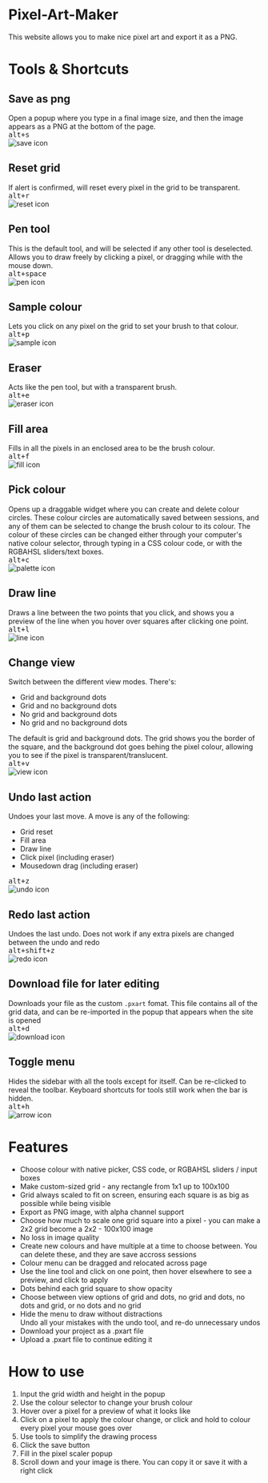 # Pixel-Art-Maker
This website allows you to make nice pixel art and export it as a PNG.

# Tools & Shortcuts

## Save as png
Open a popup where you type in a final image size, and then the image appears as a PNG at the bottom of the page.<br>
<kbd>alt+s</kbd><br>
![save icon](icons/save.png?raw=true)

## Reset grid
If alert is confirmed, will reset every pixel in the grid to be transparent.<br>
<kbd>alt+r</kbd><br>
![reset icon](icons/reset.png?raw=true)

## Pen tool
This is the default tool, and will be selected if any other tool is deselected. Allows you to draw freely by clicking a pixel, or dragging while with the mouse down.<br>
<kbd>alt+space</kbd><br>
![pen icon](icons/pen.png?raw=true)

## Sample colour
Lets you click on any pixel on the grid to set your brush to that colour.<br>
<kbd>alt+p</kbd><br>
![sample icon](icons/sample.png?raw=true)

## Eraser
Acts like the pen tool, but with a transparent brush.<br>
<kbd>alt+e</kbd><br>
![eraser icon](icons/eraser.png?raw=true)

## Fill area
Fills in all the pixels in an enclosed area to be the brush colour.<br>
<kbd>alt+f</kbd><br>
![fill icon](icons/fill.png?raw=true)

## Pick colour
Opens up a draggable widget where you can create and delete colour circles. These colour circles are automatically saved between sessions, and any of them can be selected to change the brush colour to its colour. The colour of these circles can be changed either through your computer's native colour selector, through typing in a CSS colour code, or with the RGBAHSL sliders/text boxes.<br>
<kbd>alt+c</kbd><br>
![palette icon](icons/palette.png?raw=true)

## Draw line
Draws a line between the two points that you click, and shows you a preview of the line when you hover over squares after clicking one point.<br>
<kbd>alt+l</kbd><br>
![line icon](icons/line.png?raw=true)

## Change view
Switch between the different view modes. There's:<br>
* Grid and background dots
* Grid and no background dots
* No grid and background dots
* No grid and no background dots

The default is grid and background dots. The grid shows you the border of the square, and the background dot goes behing the pixel colour, allowing you to see if the pixel is transparent/translucent.<br>
<kbd>alt+v</kbd><br>
![view icon](icons/eye.png?raw=true)

## Undo last action
Undoes your last move. A move is any of the following:<br>
* Grid reset
* Fill area
* Draw line
* Click pixel (including eraser)
* Mousedown drag (including eraser)

<kbd>alt+z</kbd><br>
![undo icon](icons/undo.png?raw=true)

## Redo last action
Undoes the last undo. Does not work if any extra pixels are changed between the undo and redo<br>
<kbd>alt+shift+z</kbd><br>
![redo icon](icons/redo.png?raw=true)

## Download file for later editing
Downloads your file as the custom `.pxart` fomat. This file contains all of the grid data, and can be re-imported in the popup that appears when the site is opened<br>
<kbd>alt+d</kbd><br>
![download icon](icons/download.png?raw=true)

## Toggle menu
Hides the sidebar with all the tools except for itself. Can be re-clicked to reveal the toolbar. Keyboard shortcuts for tools still work when the bar is hidden.<br>
<kbd>alt+h</kbd><br>
![arrow icon](icons/arrow.png?raw=true)

# Features
<ul>
  <li>Choose colour with native picker, CSS code, or RGBAHSL sliders / input boxes</li>
  <li>Make custom-sized grid - any rectangle from 1x1 up to 100x100</li>
  <li>Grid always scaled to fit on screen, ensuring each square is as big as possible while being visible</li>
  <li>Export as PNG image, with alpha channel support</li>
  <li>Choose how much to scale one grid square into a pixel - you can make a 2x2 grid become a 2x2 - 100x100 image</li>
  <li>No loss in image quality</li>
  <li>Create new colours and have multiple at a time to choose between. You can delete these, and they are save accross sessions</li>
  <li>Colour menu can be dragged and relocated across page</li>
  <li>Use the line tool and click on one point, then hover elsewhere to see a preview, and click to apply</li>
  <li>Dots behind each grid square to show opacity</li>
  <li>Choose between view options of grid and dots, no grid and dots, no dots and grid, or no dots and no grid</li>
  <li>Hide the menu to draw without distractions</li
  <li>Undo all your mistakes with the undo tool, and re-do unnecessary undos</li>
  <li>Download your project as a .pxart file</li>
  <li>Upload a .pxart file to continue editing it</li>
 </ul>
 
# How to use
<ol>
  <li>Input the grid width and height in the popup</li>
  <li>Use the colour selector to change your brush colour</li>
  <li>Hover over a pixel for a preview of what it looks like</li>
  <li>Click on a pixel to apply the colour change, or click and hold to colour every pixel your mouse goes over</li>
  <li>Use tools to simplify the drawing process</li>
  <li>Click the save button</li>
  <li>Fill in the pixel scaler popup</li>
  <li>Scroll down and your image is there. You can copy it or save it with a right click</li>
</ol>
